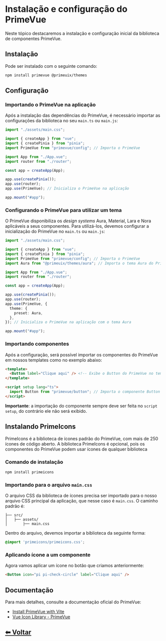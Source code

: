 # Instalação e configuração do PrimeVue

Neste tópico destacaremos a instalação e configuração inicial da biblioteca de componentes PrimeVue.

## Instalação

Pode ser instalado com o seguinte comando:

```Bash
npm install primevue @primeuix/themes
```

## Configuração

### Importando o PrimeVue na aplicação

Após a instalação das dependências do PrimeVue, é necessário importar as configurações da biblioteca no seu `main.ts` ou `main.js`:

```ts
import "./assets/main.css";

import { createApp } from "vue";
import { createPinia } from "pinia";
import PrimeVue from "primevue/config"; // Importa o PrimeVue

import App from "./App.vue";
import router from "./router";

const app = createApp(App);

app.use(createPinia());
app.use(router);
app.use(PrimeVue); // Inicializa o PrimeVue na aplicação

app.mount("#app");
```

### Configurando o PrimeVue para utilizar um tema

O PrimeVue disponibiliza os _design systems_ Aura, Material, Lara e Nora aplicáveis a seus componentes. Para utilizá-los, devemos configurar a inicialização do PrimeVue no `main.ts` ou `main.js`:

```ts
import "./assets/main.css";

import { createApp } from "vue";
import { createPinia } from "pinia";
import PrimeVue from "primevue/config"; // Importa o PrimeVue
import Aura from "@primeuix/themes/aura"; // Importa o tema Aura do PrimeVue

import App from "./App.vue";
import router from "./router";

const app = createApp(App);

app.use(createPinia());
app.use(router);
app.use(PrimeVue, {
  theme: {
    preset: Aura,
  },
}); // Inicializa o PrimeVue na aplicação com o tema Aura

app.mount("#app");
```

### Importando componentes

Após a configuração, será possível importar os componentes do PrimeVue em nossos templates como no exemplo abaixo:

```html
<template>
  <Button label="Clique aqui" /> <!-- Exibe o Button do PrimeVue no template -->
</template>

<script setup lang="ts">
  import Button from "primevue/button"; // Importa o componente Button do PrimeVue
</script>
```

**Importante**: a importação do componente sempre deve ser feita no `script setup`, do contrário ele não será exibido.

## Instalando PrimeIcons

PrimeIcons é a biblioteca de ícones padrão do PrimeVue, com mais de 250 ícones de código aberto. A biblioteca PrimeIcons é opcional, pois os componentes do PrimeVue podem usar ícones de qualquer biblioteca

### Comando de instalação

```Bash
npm install primeicons
```

### Importando para o arquivo `main.css`

O arquivo CSS da biblioteca de ícones precisa ser importado para o nosso arquivo CSS principal da aplicação, que nesse caso é `main.css`. O caminho padrão é:

```text
├── src/
│   ├── assets/
│       ├── main.css
```

Dentro do arquivo, devemos importar a biblioteca da seguinte forma:

```css
@import 'primeicons/primeicons.css';
```

### Aplicando ícone a um componente

Agora vamos aplicar um ícone no botão que criamos anteriormente:

```html
<Button icon="pi pi-check-circle" label="Clique aqui" />
```

## Documentação

Para mais detalhes, consulte a documentação oficial do PrimeVue:

- [Install PrimeVue with Vite](https://primevue.org/vite)
- [Vue Icon Library - PrimeVue](https://primevue.org/icons/)

## [⬅ Voltar](../instalando-e-configurando-bibliotecas.md)
